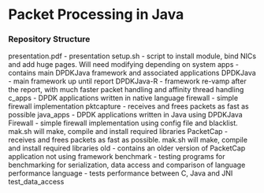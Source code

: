 # Packet Processing in Java

### Repository Structure
presentation.pdf - presentation
setup.sh - script to install module, bind NICs and add huge pages. Will need modifying depending on system
apps - contains main DPDKJava framework and associated applications
	DPDKJava - main framework up until report
	DPDKJava-R - framework re-vamp after the report, with much faster packet handling and affinity thread handling
	c_apps - DPDK applications written in native language
		firewall - simple firewall implementation
		pktcapture - receives and frees packets as fast as possible
	java_apps - DPDK applications written in Java using DPDKJava
		Firewall - simple firewall implementation using config file and blacklist. mak.sh will make, compile and install required libraries
		PacketCap - receives and frees packets as fast as possible. mak.sh will make, compile and install required libraries
		old - contains an older version of PacketCap application not using framework
benchmark - testing programs for benchmarking for serialization, data access and comparison of language performance
	language - tests performance between C, Java and JNI
	test_data_access